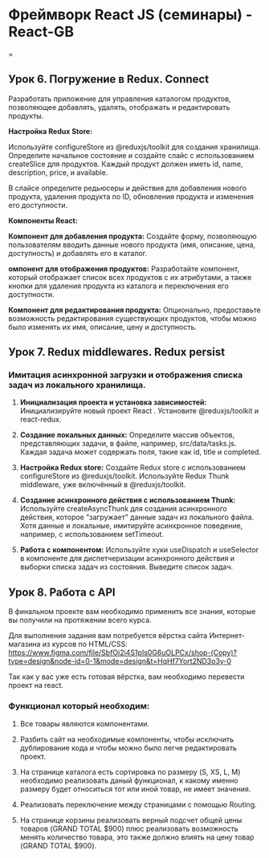 # Фреймворк React JS (семинары) - React-GB
=
## Урок 6. Погружение в Redux. Connect
Разработать приложение для управления каталогом продуктов, позволяющее добавлять, удалять, отображать и редактировать продукты.

**Настройка Redux Store:**

Используйте configureStore из @reduxjs/toolkit для создания хранилища.
Определите начальное состояние и создайте слайс с использованием createSlice для продуктов. Каждый продукт должен иметь id, name, description, price, и available.

В слайсе определите редьюсеры и действия для добавления нового продукта, удаления продукта по ID, обновления продукта и изменения его доступности.


**Компоненты React:**

**Компонент для добавления продукта:**
Создайте форму, позволяющую пользователям вводить данные нового продукта (имя, описание, цена, доступность) и добавлять его в каталог.

**омпонент для отображения продуктов:**
Разработайте компонент, который отображает список всех продуктов с их атрибутами, а также кнопки для удаления продукта из каталога и переключения его доступности.

**Компонент для редактирования продукта:**
Опционально, предоставьте возможность редактирования существующих продуктов, чтобы можно было изменять их имя, описание, цену и доступность.

## Урок 7. Redux middlewares. Redux persist
### Имитация асинхронной загрузки и отображения списка задач из локального хранилища.

1. **Инициализация проекта и установка зависимостей:** Инициализируйте новый проект React . Установите @reduxjs/toolkit и react-redux.

2. **Создание локальных данных:** Определите массив объектов, представляющих задачи, в файле, например, src/data/tasks.js. Каждая задача может содержать поля, такие как id, title и completed.

3. **Настройка Redux store:** Создайте Redux store с использованием configureStore из @reduxjs/toolkit. Используйте Redux Thunk middleware, уже включённый в @reduxjs/toolkit.

4. **Создание асинхронного действия с использованием Thunk:** Используйте createAsyncThunk для создания асинхронного действия, которое "загружает" данные задач из локального файла. Хотя данные и локальные, имитируйте асинхронное поведение, например, с использованием setTimeout.

5. **Работа с компонентом:** Используйте хуки useDispatch и useSelector в компоненте для диспетчеризации асинхронного действия и выборки списка задач из состояния. Выведите список задач.

## Урок 8. Работа с API
В финальном проекте вам необходимо применить все знания, которые вы получили на протяжении всего курса.

Для выполнения задания вам потребуется вёрстка сайта Интернет-магазина из курсов по HTML/CSS: https://www.figma.com/file/SbfOi2i4S1pIs0G6uOLPCx/shop-(Copy)?type=design&node-id=0-1&mode=design&t=HqHf7Yort2ND3o3y-0

Так как у вас уже есть готовая вёрстка, вам необходимо перевести проект на react.

### Функционал который необходим:

1. Все товары являются компонентами.

2. Разбить сайт на необходимые компоненты, чтобы исключить дублирование кода и чтобы можно было легче редактировать проект.

3. На странице каталога есть сортировка по размеру (S, XS, L, M) необходимо реализовать даный функционал, к какому именно размеру будет относиться тот или иной товар, не имеет значения.

4. Реализовать переключение между страницами с помощью Routing.

5. На странице корзины реализовать верный подсчет общей цены товаров (GRAND TOTAL $900) плюс реализовать возможность менять количество товара, это также должно влиять на цену товар (GRAND TOTAL $900).